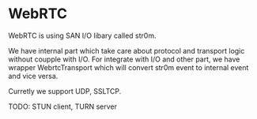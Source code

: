 # WebRTC

WebRTC is using SAN I/O libary called str0m.

We have internal part which take care about protocol and transport logic without coupple with I/O. For integrate with I/O and other part, we have wrapper WebrtcTransport which will convert str0m event to internal event and vice versa.

Curretly we support UDP, SSLTCP.

TODO: STUN client, TURN server